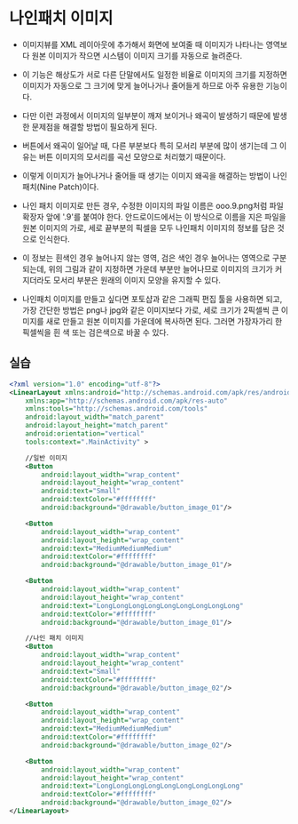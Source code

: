 # 나인패치 이미지

* 이미지뷰를 XML 레이아웃에 추가해서 화면에 보여줄 때 이미지가 나타나는 영역보다 원본 이미지가 작으면 시스템이 이미지 크기를 자동으로 늘려준다.

* 이 기능은 해상도가 서로 다른 단말에서도 일정한 비율로 이미지의 크기를 지정하면 이미지가 자동으로 그 크기에 맞게 늘어나거나 줄어들게 하므로 아주 유용한 기능이다.

* 다만 이런 과정에서 이미지의 일부분이 깨져 보이거나 왜곡이 발생하기 때문에 발생한 문제점을 해결할 방법이 필요하게 된다.

* 버튼에서 왜곡이 일어날 때, 다른 부분보다 특히 모서리 부분에 많이 생기는데 그 이유는 버튼 이미지의 모서리를 곡선 모양으로 처리했기 때문이다.

* 이렇게 이미지가 늘어나거나 줄어들 때 생기는 이미지 왜곡을 해결하는 방법이 나인패치(Nine Patch)이다.

* 나인 패치 이미지로 만든 경우, 수정한 이미지의 파일 이름은 ooo.9.png처럼 파일 확장자 앞에 '.9'를 붙여야 한다. 안드로이드에서는 이 방식으로 이름을 지은 파일을 원본 이미지의 가로, 세로 끝부분의 픽셀을 모두 나인패치 이미지의 정보를 담은 것으로 인식한다.

* 이 정보는 흰색인 경우 늘어나지 않는 영역, 검은 색인 경우 늘어나는 영역으로 구분되는데, 위의 그림과 같이 지정하면 가운데 부분만 늘어나므로 이미지의 크기가 커지더라도 모서리 부분은 원래의 이미지 모양을 유지할 수 있다.

* 나인패치 이미지를 만들고 싶다면 포토샵과 같은 그래픽 편집 툴을 사용하면 되고, 가장 간단한 방법은 png나 jpg와 같은 이미지보다 가로, 세로 크기가 2픽셀씩 큰 이미지를 새로 만들고 원본 이미지를 가운데에 복사하면 된다. 그러면 가장자가리 한 픽셀씩을 흰 색 또는 검은색으로 바꿀 수 있다.

## 실습

```xml
<?xml version="1.0" encoding="utf-8"?>
<LinearLayout xmlns:android="http://schemas.android.com/apk/res/android"
    xmlns:app="http://schemas.android.com/apk/res-auto"
    xmlns:tools="http://schemas.android.com/tools"
    android:layout_width="match_parent"
    android:layout_height="match_parent"
    android:orientation="vertical"
    tools:context=".MainActivity" >

    //일반 이미지
    <Button
        android:layout_width="wrap_content"
        android:layout_height="wrap_content"
        android:text="Small"
        android:textColor="#ffffffff"
        android:background="@drawable/button_image_01"/>

    <Button
        android:layout_width="wrap_content"
        android:layout_height="wrap_content"
        android:text="MediumMediumMedium"
        android:textColor="#ffffffff"
        android:background="@drawable/button_image_01"/>

    <Button
        android:layout_width="wrap_content"
        android:layout_height="wrap_content"
        android:text="LongLongLongLongLongLongLongLongLong"
        android:textColor="#ffffffff"
        android:background="@drawable/button_image_01"/>

    //나인 패치 이미지
    <Button
        android:layout_width="wrap_content"
        android:layout_height="wrap_content"
        android:text="Small"
        android:textColor="#ffffffff"
        android:background="@drawable/button_image_02"/>

    <Button
        android:layout_width="wrap_content"
        android:layout_height="wrap_content"
        android:text="MediumMediumMedium"
        android:textColor="#ffffffff"
        android:background="@drawable/button_image_02"/>

    <Button
        android:layout_width="wrap_content"
        android:layout_height="wrap_content"
        android:text="LongLongLongLongLongLongLongLongLong"
        android:textColor="#ffffffff"
        android:background="@drawable/button_image_02"/>
</LinearLayout>
```
